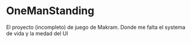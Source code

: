 # OneManStanding
El proyecto (incompleto) de juego de Makram. Donde me falta el systema de vida y la medad del UI
